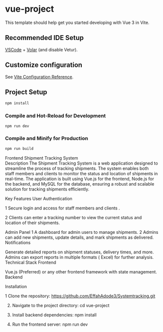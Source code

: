 # vue-project

This template should help get you started developing with Vue 3 in Vite.

## Recommended IDE Setup

[VSCode](https://code.visualstudio.com/) + [Volar](https://marketplace.visualstudio.com/items?itemName=Vue.volar) (and disable Vetur).

## Customize configuration

See [Vite Configuration Reference](https://vitejs.dev/config/).

## Project Setup

```sh
npm install
```

### Compile and Hot-Reload for Development

```sh
npm run dev
```

### Compile and Minify for Production

```sh
npm run build
```


Frontend Shipment Tracking System      
Description
The Shipment Tracking System is a web application designed to streamline the process of tracking shipments. The system enables both staff members and clients to monitor the status and location of shipments in real-time. The application is built using Vue.js for the frontend, Node.js for the backend, and MySQL for the database, ensuring a robust and scalable solution for tracking shipments efficiently.

Key Features
User Authentication

1 Secure login and access for staff members and clients .


2 Clients can enter a tracking number to view the current status and location of their shipments.

Admin Panel
1 A dashboard for admin users to manage shipments.
2 Admins can add new shipments, update details, and mark shipments as delivered.
Notifications

Generate detailed reports on shipment statuses, delivery times, and more.
Admins can export reports in multiple formats ( Excel) for further analysis.
Technical Stack
Frontend

Vue.js (Preferred) or any other frontend framework with state management.
Backend


Installation

1 Clone the repository:  https://github.com/EffahAdode3/Systemtracking.git

2. Navigate to the project directory:   cd vue-project

3. Install backend dependencies: npm install

4. Run the frontend server:  npm run dev
